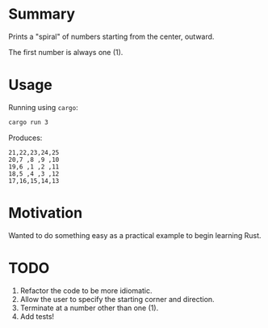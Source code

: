 # Summary

Prints a "spiral" of numbers starting from the center, outward.

The first number is always one (1).

# Usage

Running using `cargo`:
```sh
cargo run 3
```

Produces:
```
21,22,23,24,25
20,7 ,8 ,9 ,10
19,6 ,1 ,2 ,11
18,5 ,4 ,3 ,12
17,16,15,14,13
```
# Motivation

Wanted to do something easy as a practical example to begin learning Rust.

# TODO

1. Refactor the code to be more idiomatic.
2. Allow the user to specify the starting corner and direction.
3. Terminate at a number other than one (1).
4. Add tests!

